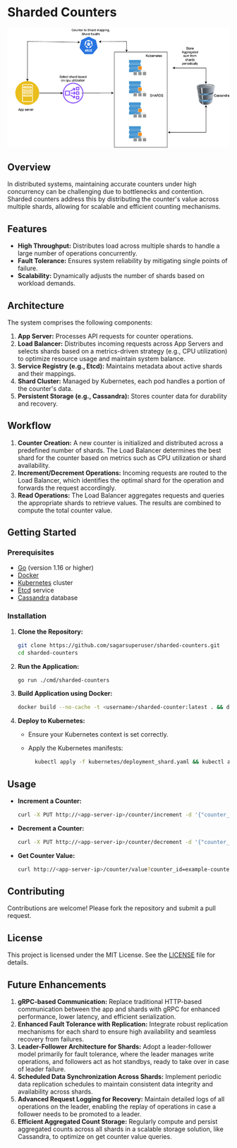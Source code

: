# Sharded Counters

![Sharded Counter System](images/sharded-counter.png)

## Overview

In distributed systems, maintaining accurate counters under high concurrency can be challenging due to bottlenecks and contention. Sharded counters address this by distributing the counter's value across multiple shards, allowing for scalable and efficient counting mechanisms.

## Features

- **High Throughput:** Distributes load across multiple shards to handle a large number of operations concurrently.
- **Fault Tolerance:** Ensures system reliability by mitigating single points of failure.
- **Scalability:** Dynamically adjusts the number of shards based on workload demands.

## Architecture

The system comprises the following components:

1. **App Server:** Processes API requests for counter operations.
2. **Load Balancer:** Distributes incoming requests across App Servers and selects shards based on a metrics-driven strategy (e.g., CPU utilization) to optimize resource usage and maintain system balance.
3. **Service Registry (e.g., Etcd):** Maintains metadata about active shards and their mappings.
4. **Shard Cluster:** Managed by Kubernetes, each pod handles a portion of the counter's data.
5. **Persistent Storage (e.g., Cassandra):** Stores counter data for durability and recovery.

## Workflow

1. **Counter Creation:** A new counter is initialized and distributed across a predefined number of shards. The Load Balancer determines the best shard for the counter based on metrics such as CPU utilization or shard availability.
2. **Increment/Decrement Operations:** Incoming requests are routed to the Load Balancer, which identifies the optimal shard for the operation and forwards the request accordingly.
3. **Read Operations:** The Load Balancer aggregates requests and queries the appropriate shards to retrieve values. The results are combined to compute the total counter value.

## Getting Started

### Prerequisites

- [Go](https://golang.org/doc/install) (version 1.16 or higher)
- [Docker](https://docs.docker.com/get-docker/)
- [Kubernetes](https://kubernetes.io/docs/setup/) cluster
- [Etcd](https://etcd.io/docs/v3.4.0/getting-started/) service
- [Cassandra](https://cassandra.apache.org/_/quickstart.html) database

### Installation

1. **Clone the Repository:**

   ```bash
   git clone https://github.com/sagarsuperuser/sharded-counters.git
   cd sharded-counters
   ```

2. **Run the Application:**

   ```bash
   go run ./cmd/sharded-counters 
   ```

3. **Build Application using Docker:**
   ```bash
   docker build --no-cache -t <username>/sharded-counter:latest . && docker push <username>/sharded-counter:latest
   ```

4. **Deploy to Kubernetes:**

   - Ensure your Kubernetes context is set correctly.
   - Apply the Kubernetes manifests:

     ```bash
       kubectl apply -f kubernetes/deployment_shard.yaml && kubectl apply -f kubernetes/deployment_app.yaml
     ```

## Usage

- **Increment a Counter:**

  ```bash
  curl -X PUT http://<app-server-ip>/counter/increment -d '{"counter_id": "example-counter"}'
  ```

- **Decrement a Counter:**

  ```bash
  curl -X PUT http://<app-server-ip>/counter/decrement -d '{"counter_id": "example-counter"}'
  ```

- **Get Counter Value:**

  ```bash
  curl http://<app-server-ip>/counter/value?counter_id=example-counter
  ```

## Contributing

Contributions are welcome! Please fork the repository and submit a pull request.

## License

This project is licensed under the MIT License. See the [LICENSE](LICENSE) file for details.

## Future Enhancements

1. **gRPC-based Communication:** Replace traditional HTTP-based communication between the app and shards with gRPC for enhanced performance, lower latency, and efficient serialization.
2. **Enhanced Fault Tolerance with Replication:** Integrate robust replication mechanisms for each shard to ensure high availability and seamless recovery from failures.
3. **Leader-Follower Architecture for Shards:** Adopt a leader-follower model primarily for fault tolerance, where the leader manages write operations, and followers act as hot standbys, ready to take over in case of leader failure.
4. **Scheduled Data Synchronization Across Shards:** Implement periodic data replication schedules to maintain consistent data integrity and availability across shards.
5. **Advanced Request Logging for Recovery:** Maintain detailed logs of all operations on the leader, enabling the replay of operations in case a follower needs to be promoted to a leader.
6. **Efficient Aggregated Count Storage:** Regularly compute and persist aggregated counts across all shards in a scalable storage solution, like Cassandra, to optimize on get counter value queries.
